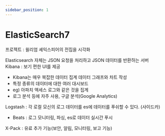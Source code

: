 ```yaml
---
sidebar_position: 1
---
```


# ElasticSearch7

프로젝트 : 윌리엄 셰익스피어의 전집을 시각화  

Elasticsearch 자체는 JSON 요청을 처리하고 JSON 데이터를 반환하는 서버   
Kibana : 보기 편한 UI를 제공  
- Kibana는 매우 복잡한 데이터 집계 데이터 그래프와 차트 작성  
- 특정 종류의 데이터에 대한 여러 대시보드    
- eg) 아파치 액세스 로그와 같은 것을 집계  
- 로그 분석 등에 자주 사용, 구글 분석(Google Analytics)  

Logstash : 각 로컬 모신의 로그 데이터를 es에 데이터를 푸쉬할 수 있다. (사이드카)   
- Beats : 로그 모니터링, 파싱, es로 데이터 실시간 푸시   

X-Pack : 유료 추가 기능(보안, 알림, 모니터링, 보고 기능)  

